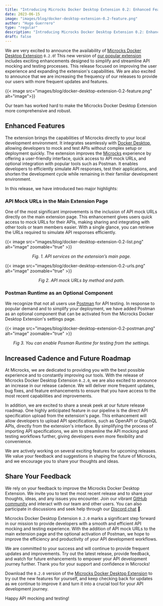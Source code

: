 ```yaml
---
title: "Introducing Microcks Docker Desktop Extension 0.2: Enhanced Features and Increased Cadence 🚀"
date: 2023-06-15
image: "images/blog/docker-desktop-extension-0.2-feature.png"
author: "Hugo Guerrero"
type: "regular"
description: "Introducing Microcks Docker Desktop Extension 0.2: Enhanced Features and Increased Cadence 🚀"
draft: false
---
```


We are very excited to announce the availability of [Microcks Docker Desktop Extension](/documentation/guides/installation/docker-desktop-extension/) `0.2.0`! This new version of [our popular extension](https://dev.to/docker/9-docker-extensions-every-developer-must-try-1no2) includes exciting enhancements designed to simplify and streamline API mocking and testing processes. This release focused on improving the user experience and expanding the extension's capabilities. We are also excited to announce that we are increasing the frequency of our releases to provide our users with more frequent updates and features.

{{< image src="images/blog/docker-desktop-extension-0.2-feature.png" alt="image">}}

Our team has worked hard to make the Microcks Docker Desktop Extension more comprehensive and robust. 

## Enhanced Features

The extension brings the capabilities of Microcks directly to your local development environment. It integrates seamlessly with [Docker Desktop](https://www.docker.com/products/docker-desktop/), allowing developers to mock and test APIs without complex setup or deployment quickly. The extension improves the [Microcks](https://microcks.io/) experience by offering a user-friendly interface, quick access to API mock URLs, and optional integration with popular tools such as Postman. It enables developers to efficiently simulate API responses, test their applications, and shorten the development cycle while remaining in their familiar development environment.

In this release, we have introduced two major highlights:

### API Mock URLs in the Main Extension Page

One of the most significant improvements is the inclusion of API mock URLs directly on the main extension page. This enhancement gives users quick access to mock URLs for their APIs, making sharing and integrating with other tools or team members easier. With a single glance, you can retrieve the URLs required to simulate API responses efficiently. 

{{< image src="images/blog/docker-desktop-extension-0.2-list.png" alt="image" zoomable="true" >}}
<div align="center"><i>Fig. 1. API services on the extension’s main page.</i></div>

{{< image src="images/blog/docker-desktop-extension-0.2-urls.png" alt="image" zoomable="true" >}}
<div align="center"><i>Fig 2. API mock URLs by method and path.</i></div>


### Postman Runtime as an Optional Component

We recognize that not all users use [Postman](https://postman.com) for API testing. In response to popular demand and to simplify your deployment, we have added Postman as an optional component that can be activated from the Microcks Docker Desktop Extension's settings page.

{{< image src="images/blog/docker-desktop-extension-0.2-postman.png" alt="image" zoomable="true" >}}
<div align="center"><i>Fig 3. You can enable Posman Runtime for testing from the settings.</i></div>


## Increased Cadence and Future Roadmap

At Microcks, we are dedicated to providing you with the best possible experience and to constantly improving our tools. With the release of Microcks Docker Desktop Extension `0.2.0`, we are also excited to announce an increase in our release cadence. We will deliver more frequent updates, bug fixes, and feature enhancements to ensure that you have access to the most recent capabilities and improvements.

In addition, we are excited to share a sneak peek at our future release roadmap. One highly anticipated feature in our pipeline is the direct API specification upload from the extension's page. This enhancement will allow developers to upload API specifications, such as OpenAPI or GraphQL APIs, directly from the extension's interface. By simplifying the process of importing API specifications, we aim to streamline the API mocking and testing workflows further, giving developers even more flexibility and convenience. 

We are actively working on several exciting features for upcoming releases. We value your feedback and suggestions in shaping the future of Microcks, and we encourage you to share your thoughts and ideas.


## Share Your Feedback

We rely on your feedback to improve the Microcks Docker Desktop Extension. We invite you to test the most recent release and to share your thoughts, ideas, and any issues you encounter. Join our vibrant [GitHub community](https://github.com/microcks) and interact with our team and other users. You can also participate in discussions and seek help through our [Discord chat](https://microcks.io/discord-invite/) 🐙.

Microcks Docker Desktop Extension `0.2.0` marks a significant step forward in our mission to provide developers with a smooth and efficient API mocking and testing experience. With the addition of API mock URLs to the main extension page and the optional activation of Postman, we hope to improve the efficiency and productivity of your API development workflows.

We are committed to your success and will continue to provide frequent updates and improvements. Try out the latest release, provide feedback, and watch for future enhancements to empower your API development journey further. Thank you for your support and confidence in Microcks! 

Download the `0.2.0` version of the [Microcks Docker Desktop Extension](https://microcks.io/documentation/guides/installation/docker-desktop-extension/) to try out the new features for yourself, and keep checking back for updates as we continue to improve it and turn it into a crucial tool for your API development journey.

Happy API mocking and testing!
